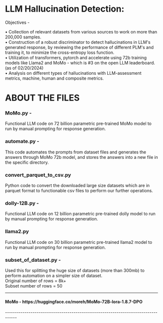 # LLM Hallucination Detection:

Objectives - 

• Collection of relevant datasets from various sources to work on more than 200,000 samples.
<br> • Construction of a robust discriminator to detect hallucinations in LLM's generated response, by reviewing the performance of different PLM's and training it, to minimize the cross-entropy loss function.
<br> • Utilization of transformers, pytorch and accelerate using 72b training models like Llama2 and MoMo - which is #3 on the open LLM leaderboard. (as of 02/20/2024)
<br> • Analysis on different types of hallucinations with LLM-assessment metrics, machine, human and composite metrics.

# ABOUT THE FILES

<h3> MoMo.py - </h3>
Functional LLM code on 72 billion parametric pre-trained MoMo model to run by manual prompting for response generation.

<h3> automate.py - </h3>
This code automates the prompts from dataset files and generates the answers through MoMo 72b model, and stores the answers into a new file in the specific directory.

<h3> convert_parquet_to_csv.py </h3>
Python code to convert the downloaded large size datasets which are in parquet format to functionable csv files to perform our further operations.

<h3> dolly-12B.py - </h3>
Functional LLM code on 12 billion parametric pre-trained dolly model to run by manual prompting for response generation.

<h3>llama2.py</h3>
Functional LLM code on 30 billion parametric pre-trained llama2 model to run by manual prompting for response generation.

<h3> subset_of_dataset.py - </h3>
Used this for splitting the huge size of datasets (more than 300mb) to perform automation on a simpler size of dataset. <br>
Original number of rows = 8k+ <br>
Subset number of rows = 50

------------------------------------------------------------------------------------
<h4> MoMo - https://huggingface.co/moreh/MoMo-72B-lora-1.8.7-DPO </h4>
------------------------------------------------------------------------------------

